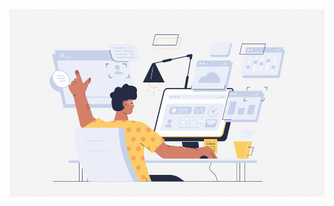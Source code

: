 <a href='https://github.com/samadpls/Programing-Gifs'>
<img align='center' src='https://github.com/samadpls/Programing-Gifs/blob/main/public/gifs/programming.gif?raw=true' widht=100 height=300 alt='samadpls/Programming-Gifs'></a>
